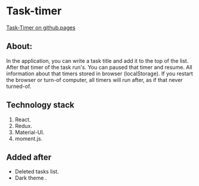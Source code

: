 # Task-timer
[Task-Timer on github.pages](http://bogdan2341.github.io/task-timer)

## About:
In the application, you can write a task title and add it to the top of the list. After that timer of the task run's. You can paused that timer and resume. All information about that timers stored in browser (localStorage). If you restart the browser or turn-of computer, all timers will run after, as if that never turned-of. 

## Technology stack
1. React.
2. Redux.
3. Material-UI.
4. moment.js.

## Added after
- Deleted tasks list.
- Dark theme .





